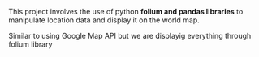 This project involves the use of python **folium and pandas libraries** to manipulate location data and display it on the world map.

Similar to using Google Map API but we are displayig everything through folium library
